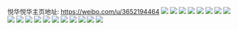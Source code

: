 悦华悦华主页地址: https://weibo.com/u/3652194464 
![](https://wx4.sinaimg.cn/mw2000/d9b010a0ly1h991bn7vobj20wi0elq4z.jpg) 
![](https://wx4.sinaimg.cn/mw2000/d9b010a0gy1h9268wnk03j20u0142gvh.jpg) 
![](https://wx4.sinaimg.cn/mw2000/d9b010a0gy1h92690otchj20u01407il.jpg) 
![](https://wx4.sinaimg.cn/mw2000/d9b010a0gy1h9268xg16tj20u0140ak4.jpg) 
![](https://wx4.sinaimg.cn/mw2000/d9b010a0gy1h9268y6lz9j20u0140wq7.jpg) 
![](https://wx4.sinaimg.cn/mw2000/d9b010a0gy1h9268zslqtj20u0140172.jpg) 
![](https://wx4.sinaimg.cn/mw2000/d9b010a0gy1h9268yz6r0j20u0140118.jpg) 
![](https://wx4.sinaimg.cn/mw2000/d9b010a0gy1h92692vzmcj20u0146qcv.jpg) 
![](https://wx4.sinaimg.cn/mw2000/d9b010a0ly1h8sviz6k6nj20u0140dnu.jpg) 
![](https://wx4.sinaimg.cn/mw2000/d9b010a0ly1h8svj0mruoj20u013z7bi.jpg) 
![](https://wx4.sinaimg.cn/mw2000/d9b010a0ly1h8svix814fj20u0140aig.jpg) 
![](https://wx4.sinaimg.cn/mw2000/d9b010a0ly1h8sviv47toj20u014ck1a.jpg) 
![](https://wx4.sinaimg.cn/mw2000/d9b010a0ly1h8svj22bo6j20u0140gue.jpg) 
![](https://wx4.sinaimg.cn/mw2000/d9b010a0ly1h8svlhw7nbj20u0140dp7.jpg) 
![](https://wx4.sinaimg.cn/mw2000/d9b010a0ly1h8svj3jggpj20u013pwn8.jpg) 
![](https://wx4.sinaimg.cn/mw2000/d9b010a0ly1h8svnzy7znj20u0140dqf.jpg) 
![](https://wx4.sinaimg.cn/mw2000/d9b010a0gy1h8l5ddm95uj20zo1bkkii.jpg) 
![](https://wx4.sinaimg.cn/mw2000/d9b010a0gy1h8l5djjjo0j20zo1bk1kx.jpg) 
![](https://wx4.sinaimg.cn/mw2000/d9b010a0gy1h8l5dk145qj20u00u07d6.jpg) 
